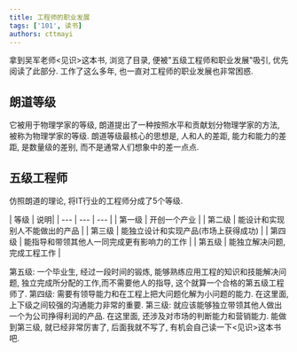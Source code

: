 ```yaml
---
title: 工程师的职业发展
tags: ['101', 读书]
authors: cttmayi
---
```


拿到吴军老师\<见识\>这本书, 浏览了目录, 便被"五级工程师和职业发展"吸引, 优先阅读了此部分. 工作了这么多年, 也一直对工程师的职业发展也非常困惑.

## 朗道等级
它被用于物理学家的等级, 朗道提出了一种按照水平和贡献划分物理学家的方法, 被称为物理学家的等级. 朗道等级最核心的思想是, 人和人的差距, 能力和能力的差距, 是数量级的差别, 而不是通常人们想象中的差一点点. 

## 五级工程师
仿照朗道的理论, 将IT行业的工程师分成了5个等级. 

| 等级 | 说明|
| --- | --- | --- |
| 第一级 | 开创一个产业 |
| 第二级 | 能设计和实现别人不能做出的产品 |
| 第三级 | 能独立设计和实现产品(市场上获得成功) |
| 第四级 | 能指导和带领其他人一同完成更有影响力的工作 |
| 第五级 | 能独立解决问题, 完成工程工作 |

第五级: 一个毕业生, 经过一段时间的锻炼, 能够熟练应用工程的知识和技能解决问题, 独立完成所分配的工作,而不需要他人的指导, 这个就算一个合格的第五级工程师了.
第四级: 需要有领导能力和在工程上把大问题化解为小问题的能力. 在这里面, 上下级之间较强的沟通能力非常的重要.
第三级: 就应该能够独立带领其他人做出一个为公司挣得利润的产品. 在这里面, 还涉及对市场的判断能力和营销能力.
能做到第三级, 就已经非常厉害了, 后面我就不写了, 有机会自己读一下\<见识\>这本书吧.